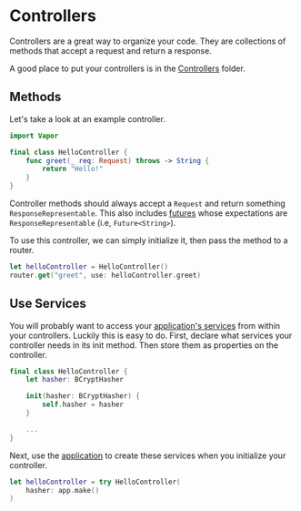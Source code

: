# Controllers

Controllers are a great way to organize your code. They are collections of methods that accept
a request and return a response.

A good place to put your controllers is in the [Controllers](structure.md#controllers) folder.

## Methods

Let's take a look at an example controller.

```swift
import Vapor

final class HelloController {
	func greet(_ req: Request) throws -> String {
		return "Hello!"
	}
}
```

Controller methods should always accept a `Request` and return something `ResponseRepresentable`.
This also includes [futures](futures.md) whose expectations are `ResponseRepresentable` (i.e, `Future<String>`).

To use this controller, we can simply initialize it, then pass the method to a router.

```swift
let helloController = HelloController()
router.get("greet", use: helloController.greet)
```

## Use Services

You will probably want to access your [application's services](application.md#services) from within your controllers.
Luckily this is easy to do. First, declare what services your controller needs in its init method. Then store them
as properties on the controller.

```swift
final class HelloController {
	let hasher: BCryptHasher

	init(hasher: BCryptHasher) {
		self.hasher = hasher
	}

	...
}
```

Next, use the [application](application.md) to create these services when you initialize your controller.

```swift
let helloController = try HelloController(
	hasher: app.make()
)
```
